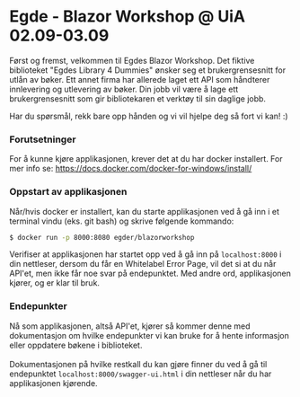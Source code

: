 # Egde - Blazor Workshop @ UiA 02.09-03.09
Først og fremst, velkommen til Egdes Blazor Workshop. Det fiktive biblioteket "Egdes Library 4 Dummies" ønsker seg et 
brukergrensesnitt for utlån av bøker. Ett annet firma har allerede laget ett API som håndterer innlevering og utlevering av bøker.
Din jobb vil være å lage ett brukergrensesnitt som gir bibliotekaren et verktøy til sin daglige jobb.

Har du spørsmål, rekk bare opp hånden og vi vil hjelpe deg så fort vi kan! :)

### Forutsetninger
For å kunne kjøre applikasjonen, krever det at du har docker installert.
For mer info se: https://docs.docker.com/docker-for-windows/install/

### Oppstart av applikasjonen
Når/hvis docker er installert, kan du starte applikasjonen ved å gå inn i et terminal vindu (eks. git bash) og skrive
følgende kommando:
```bash
$ docker run -p 8000:8080 egder/blazorworkshop
```

Verifiser at applikasjonen har startet opp ved å gå inn på `localhost:8000` i din nettleser, dersom du får en
Whitelabel Error Page, vil det si at du når API'et, men ikke får noe svar på endepunktet. Med andre ord, applikasjonen
kjører, og er klar til bruk.

### Endepunkter
Nå som applikasjonen, altså API'et, kjører så kommer denne med dokumentasjon om hvilke endepunkter vi kan bruke for å
hente informasjon eller oppdatere bøkene i biblioteket. 
<br />
<br />
Dokumentasjonen på hvilke restkall du kan gjøre finner du ved å gå til endepunktet `localhost:8000/swagger-ui.html`
i din nettleser når du har applikasjonen kjørende.
